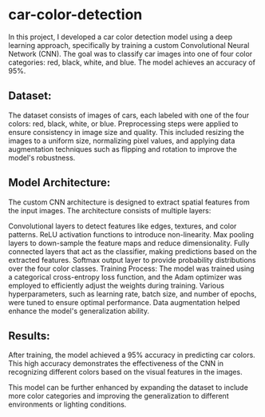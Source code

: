 # car-color-detection
In this project, I developed a car color detection model using a deep learning approach, specifically by training a custom Convolutional Neural Network (CNN). The goal was to classify car images into one of four color categories: red, black, white, and blue. The model achieves an accuracy of 95%.

## Dataset:
The dataset consists of images of cars, each labeled with one of the four colors: red, black, white, or blue. Preprocessing steps were applied to ensure consistency in image size and quality. This included resizing the images to a uniform size, normalizing pixel values, and applying data augmentation techniques such as flipping and rotation to improve the model's robustness.

## Model Architecture:
The custom CNN architecture is designed to extract spatial features from the input images. The architecture consists of multiple layers:

Convolutional layers to detect features like edges, textures, and color patterns.
ReLU activation functions to introduce non-linearity.
Max pooling layers to down-sample the feature maps and reduce dimensionality.
Fully connected layers that act as the classifier, making predictions based on the extracted features.
Softmax output layer to provide probability distributions over the four color classes.
Training Process:
The model was trained using a categorical cross-entropy loss function, and the Adam optimizer was employed to efficiently adjust the weights during training. Various hyperparameters, such as learning rate, batch size, and number of epochs, were tuned to ensure optimal performance. Data augmentation helped enhance the model's generalization ability.

## Results:
After training, the model achieved a 95% accuracy in predicting car colors. This high accuracy demonstrates the effectiveness of the CNN in recognizing different colors based on the visual features in the images.

This model can be further enhanced by expanding the dataset to include more color categories and improving the generalization to different environments or lighting conditions.
